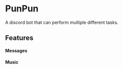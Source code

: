 # PunPun

A discord bot that can perform multiple different tasks.

## Features
#### Messages

#### Music
